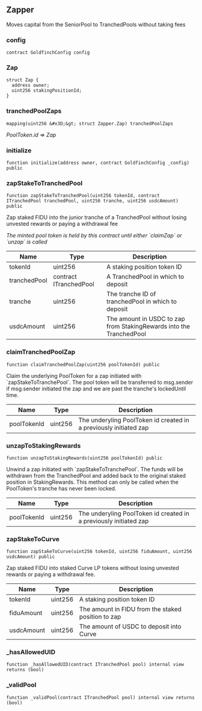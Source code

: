 ## Zapper

Moves capital from the SeniorPool to TranchedPools without taking fees

### config

```solidity
contract GoldfinchConfig config
```

### Zap

```solidity
struct Zap {
  address owner;
  uint256 stakingPositionId;
}
```

### tranchedPoolZaps

```solidity
mapping(uint256 &#x3D;&gt; struct Zapper.Zap) tranchedPoolZaps
```

_PoolToken.id &#x3D;&gt; Zap_

### initialize

```solidity
function initialize(address owner, contract GoldfinchConfig _config) public
```

### zapStakeToTranchedPool

```solidity
function zapStakeToTranchedPool(uint256 tokenId, contract ITranchedPool tranchedPool, uint256 tranche, uint256 usdcAmount) public
```

Zap staked FIDU into the junior tranche of a TranchedPool without losing
  unvested rewards or paying a withdrawal fee

_The minted pool token is held by this contract until either &#x60;claimZap&#x60; or
  &#x60;unzap&#x60; is called_

| Name | Type | Description |
| ---- | ---- | ----------- |
| tokenId | uint256 | A staking position token ID |
| tranchedPool | contract ITranchedPool | A TranchedPool in which to deposit |
| tranche | uint256 | The tranche ID of tranchedPool in which to deposit |
| usdcAmount | uint256 | The amount in USDC to zap from StakingRewards into the TranchedPool |

### claimTranchedPoolZap

```solidity
function claimTranchedPoolZap(uint256 poolTokenId) public
```

Claim the underlying PoolToken for a zap initiated with &#x60;zapStakeToTranchePool&#x60;.
 The pool token will be transferred to msg.sender if msg.sender initiated the zap and
 we are past the tranche&#x27;s lockedUntil time.

| Name | Type | Description |
| ---- | ---- | ----------- |
| poolTokenId | uint256 | The underyling PoolToken id created in a previously initiated zap |

### unzapToStakingRewards

```solidity
function unzapToStakingRewards(uint256 poolTokenId) public
```

Unwind a zap initiated with &#x60;zapStakeToTranchePool&#x60;.
 The funds will be withdrawn from the TranchedPool and added back to the original
 staked position in StakingRewards. This method can only be called when the PoolToken&#x27;s
 tranche has never been locked.

| Name | Type | Description |
| ---- | ---- | ----------- |
| poolTokenId | uint256 | The underyling PoolToken id created in a previously initiated zap |

### zapStakeToCurve

```solidity
function zapStakeToCurve(uint256 tokenId, uint256 fiduAmount, uint256 usdcAmount) public
```

Zap staked FIDU into staked Curve LP tokens without losing unvested rewards
 or paying a withdrawal fee.

| Name | Type | Description |
| ---- | ---- | ----------- |
| tokenId | uint256 | A staking position token ID |
| fiduAmount | uint256 | The amount in FIDU from the staked position to zap |
| usdcAmount | uint256 | The amount of USDC to deposit into Curve |

### _hasAllowedUID

```solidity
function _hasAllowedUID(contract ITranchedPool pool) internal view returns (bool)
```

### _validPool

```solidity
function _validPool(contract ITranchedPool pool) internal view returns (bool)
```

